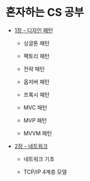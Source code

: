 # 혼자하는 CS 공부

- [1장 - 디자인 패턴](https://github.com/SeungWoo-Ahn/Computer_Science_Study/tree/main/Design%20Pattern/src)

  - 싱글톤 패턴
 
  - 팩토리 패턴
 
  - 전략 패턴

  - 옵저버 패턴
 
  - 프록시 패턴
 
  - MVC 패턴
 
  - MVP 패턴
 
  - MVVM 패턴

- [2장 - 네트워크](https://github.com/SeungWoo-Ahn/Computer_Science_Study/tree/main/Network)

  - 네트워크 기초   

  - TCP/IP 4계층 모델
